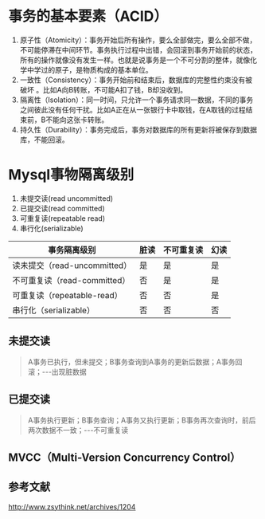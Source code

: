 # 事务的基本要素（ACID）

1. 原子性（Atomicity）：事务开始后所有操作，要么全部做完，要么全部不做，不可能停滞在中间环节。事务执行过程中出错，会回滚到事务开始前的状态，所有的操作就像没有发生一样。也就是说事务是一个不可分割的整体，就像化学中学过的原子，是物质构成的基本单位。
2. 一致性（Consistency）：事务开始前和结束后，数据库的完整性约束没有被破坏 。比如A向B转账，不可能A扣了钱，B却没收到。
3. 隔离性（Isolation）：同一时间，只允许一个事务请求同一数据，不同的事务之间彼此没有任何干扰。比如A正在从一张银行卡中取钱，在A取钱的过程结束前，B不能向这张卡转账。
4. 持久性（Durability）：事务完成后，事务对数据库的所有更新将被保存到数据库，不能回滚。

# Mysql事物隔离级别
 1. 未提交读(read uncommitted)
 2. 已提交读(read committed)
 3. 可重复读(repeatable read)
 4. 串行化(serializable)
 
|事务隔离级别|	脏读|	不可重复读|	幻读|
|  ----  | ----  |----  |----  |
|读未提交（read-uncommitted）|	是|	是	|是|
|不可重复读（read-committed）	|否	|是|	是|
|可重复读（repeatable-read）	|否	|否|	是|
|串行化（serializable）	|否	|否	|否|

 
 ## 未提交读
 > A事务已执行，但未提交；B事务查询到A事务的更新后数据；A事务回滚；---出现脏数据
 
 ## 已提交读
 > A事务执行更新；B事务查询；A事务又执行更新；B事务再次查询时，前后两次数据不一致；---不可重复读
 
 
 
 ## MVCC（Multi-Version Concurrency Control）
 
 ## 参考文献
 http://www.zsythink.net/archives/1204
 
